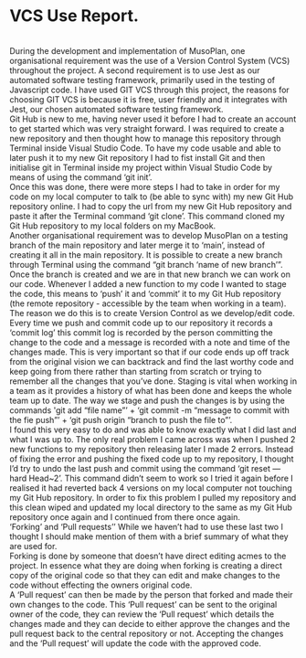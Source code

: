 
# VCS Use Report.
<br>
During the development and implementation of MusoPlan, one organisational requirement was the use of a Version Control System (VCS) throughout the project. A second requirement is to use Jest as our automated software testing framework, primarily used in the testing of Javascript code. I have used GIT VCS through this project, the reasons for choosing GIT VCS is because it is free, user friendly and it integrates with Jest, our chosen automated software testing framework.
<br>
Git Hub is new to me, having never used it before I had to create an account to get started which was very straight forward. I was required to create a new repository and then thought how to manage this repository through Terminal inside Visual Studio Code. To have my code usable and able to later push it to my new Git repository I had to fist install Git and then initialise git in Terminal inside my project within Visual Studio Code by means of using the command ‘git init’.
<br>
Once this was done, there were more steps I had to take in order for my code on my local computer to talk to (be able to sync with) my new Git Hub repository online. I had to copy the url from my new Git Hub repository and paste it after the Terminal command ‘git clone’.
This command cloned my Git Hub repository to my local folders on my MacBook.
<br>
Another organisational requirement was to develop MusoPlan on a testing branch of the main repository and later merge it to ‘main’, instead of creating it all in the main repository.
It is possible to create a new branch through Terminal using the command “git branch ‘name of new branch’”.
<br>
Once the branch is created and we are in that new branch we can work on our code. Whenever I added a new function to my code I wanted to stage the code, this means to ‘push’ it and ‘commit’ it to my Git Hub repository (the remote repository - accessible by the team when working in a team). The reason we do this is to create Version Control as we develop/edit code. Every time we push and commit code up to our repository it records a ‘commit log’ this commit log is recorded by the person committing the change to the code and a message is recorded with a note and time of the changes made. This is very important so that if our code ends up off track from the original vision we can backtrack and find the last worthy code and keep going from there rather than starting from scratch or trying to remember all the changes that you’ve done. Staging is vital when working in a team as it provides a history of what has been done and keeps the whole team up to date. The way we stage and push the changes is by using the commands 'git add “file name”’ + ‘git commit -m “message to commit with the fie push”’ + ‘git push origin “branch to push the file to”’.
<br>
I found this very easy to do and was able to know exactly what I did last and what I was up to. The only real problem I came across was when I pushed 2 new functions to my repository then releasing later I made 2 errors. Instead of fixing the error and pushing the fixed code up to my repository, I thought I’d try to undo the last push and commit using the command ‘git reset —hard Head~2’. This command didn’t seem to work so I tried it again before I realised it had reverted back 4 versions on my local computer not touching my Git Hub repository. In order to fix this problem I pulled my repository and this clean wiped and updated my local directory to the same as my Git Hub repository once again and I continued from there once again.
<br>
‘Forking’ and ‘Pull requests’’
While we haven’t had to use these last two I thought I should make mention of them with a brief summary of what they are used for.
<br>
Forking is done by someone that doesn’t have direct editing acmes to the project. In essence what they are doing when forking is creating a direct copy of the original code so that they can edit and make changes to the code without effecting the owners original code.
<br>
A ‘Pull request’ can then be made by the person that forked and made their own changes to the code. This ‘Pull request’ can be sent to the original owner of the code, they can review the ‘Pull request’ which details the changes made and they can decide to either approve the changes and the pull request back to the central repository or not. Accepting the changes and the ‘Pull request’ will update the code with the approved code.